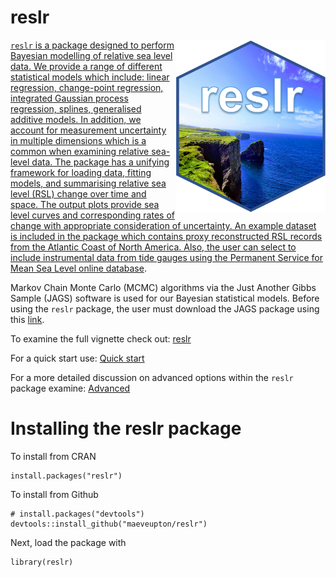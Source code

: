 # reslr

<!-- badges: start -->
<a href = "https://maeveupton.github.io/reslr/"><img src="https://raw.githubusercontent.com/maeveupton/reslr/master/badge/reslr_badge.png" width="240" height="276" align="right" />
<!-- badges: end -->

 
`reslr` is a package designed to perform Bayesian modelling of relative sea level data. We provide a range of different statistical models which include: linear regression, change-point regression, integrated Gaussian process regression, splines, generalised additive models. In addition, we account for measurement uncertainty in multiple dimensions which is a common when examining relative sea-level data. The package has a unifying framework for loading data, fitting models, and summarising relative sea level (RSL) change over time and space. The output plots provide sea level curves and corresponding rates of change with appropriate consideration of uncertainty. An example dataset is included in the package which contains proxy reconstructed RSL records from the Atlantic Coast of North America. Also, the user can select to include instrumental data from tide gauges using the Permanent Service for Mean Sea Level [online database](https://psmsl.org/). 
 
Markov Chain Monte Carlo (MCMC) algorithms via the Just Another Gibbs Sample (JAGS) software is used for our Bayesian statistical models. Before using the `reslr` package, the user must download the JAGS package using this [link](https://sourceforge.net/projects/mcmc-jags/). 

To examine the full vignette check out:
[reslr](https://maeveupton.github.io/reslr/articles/reslr.html)

For a quick start use:
[Quick start](https://maeveupton.github.io/reslr/articles/quick_start.html)
 
For a more detailed discussion on advanced options within the `reslr` package examine:
[Advanced](https://maeveupton.github.io/reslr/articles/advanced_reslr.html)


# Installing the reslr package

To install from CRAN

```{r}
install.packages("reslr")
```


To install from Github

```{r}
# install.packages("devtools")
devtools::install_github("maeveupton/reslr")
```

Next, load the package with

```{r}
library(reslr)
```

